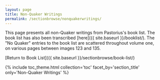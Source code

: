 ```yaml
---
layout: page
title: Non-Quaker Writings
permalink: /sectionbrowse/nonquakerwritings/
---
```


This page presents all non-Quaker writings from Pastorius's book list. The book list has also been transcribed [here]({{ site.baseurl }}/booklist/). The "No Quaker" entries to the book list are scattered throughout volume one, on various pages between images 123 and 135.  

[Return to Book List]({{ site.baseurl }}/sectionbrowse/book-list/)

{% include toc_theme.html collection='toc' facet_by='section_title' only='Non-Quaker Writings' %}
